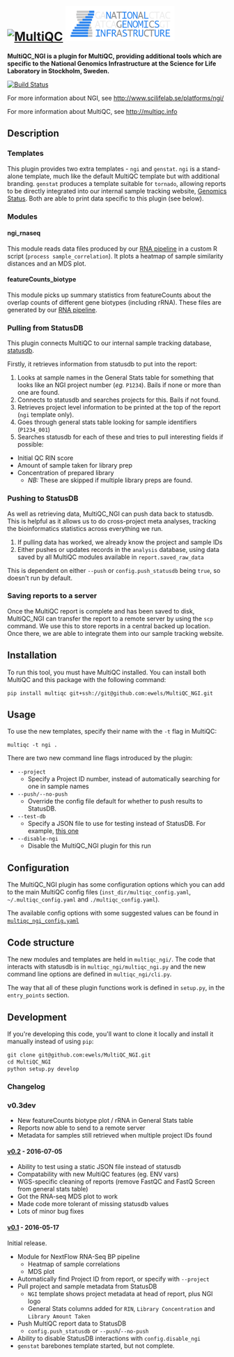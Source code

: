# [<img src="https://raw.githubusercontent.com/ewels/MultiQC/master/multiqc/templates/default/assets/img/MultiQC_logo.png" width="250" title="MultiQC">](https://github.com/ewels/MultiQC) [<img src="multiqc_ngi/templates/ngi/assets/img/NGI-final-small.png" width="250" title="MultiQC">](http://www.scilifelab.se/platforms/ngi/)

**MultiQC_NGI is a plugin for MultiQC, providing additional tools which are
specific to the National Genomics Infrastructure at the Science for Life
Laboratory in Stockholm, Sweden.**

[![Build Status](https://travis-ci.org/ewels/MultiQC_NGI.svg?branch=master)](https://travis-ci.org/ewels/MultiQC_NGI)

For more information about NGI, see http://www.scilifelab.se/platforms/ngi/

For more information about MultiQC, see http://multiqc.info

## Description
### Templates
This plugin provides two extra templates - `ngi` and `genstat`. `ngi` is a
stand-alone template, much like the default MultiQC template but with additional
branding. `genstat` produces a template suitable for `tornado`, allowing reports
to be directly integrated into our internal sample tracking website,
[Genomics Status](https://github.com/SciLifeLab/genomics-status). Both are able
to print data specific to this plugin (see below).

### Modules
#### ngi_rnaseq
This module reads data files produced by our [RNA pipeline](https://github.com/SciLifeLab/NGI-RNAseq)
in a custom R script (`process sample_correlation`). It plots a heatmap of sample
similarity distances and an MDS plot.

#### featureCounts_biotype
This module picks up summary statistics from featureCounts about the overlap
counts of different gene biotypes (including rRNA). These files are generated
by our [RNA pipeline](https://github.com/SciLifeLab/NGI-RNAseq).

### Pulling from StatusDB
This plugin connects MultiQC to our internal sample tracking database,
[statusdb](https://github.com/SciLifeLab/statusdb).

Firstly, it retrieves information from statusdb to put into the report:

1. Looks at sample names in the General Stats table for something that looks like
   an NGI project number (_eg._ `P1234`). Bails if none or more than one are found.
2. Connects to statusdb and searches projects for this. Bails if not found.
3. Retrieves project level information to be printed at the top of the report
   (`ngi` template only).
4. Goes through general stats table looking for sample identifiers (`P1234_001`)
5. Searches statusdb for each of these and tries to pull interesting fields if possible:
  * Initial QC RIN score
  * Amount of sample taken for library prep
  * Concentration of prepared library
    * _NB:_ These are skipped if multiple library preps are found.

### Pushing to StatusDB
As well as retrieving data, MultiQC_NGI can push data back to statusdb. This is helpful
as it allows us to do cross-project meta analyses, tracking the bioinformatics
statistics across everything we run.

1. If pulling data has worked, we already know the project and sample IDs
2. Either pushes or updates records in the `analysis` database, using data saved
   by all MultiQC modules available in `report.saved_raw_data`

This is dependent on either `--push` or `config.push_statusdb` being `true`, so
doesn't run by default.

### Saving reports to a server
Once the MultiQC report is complete and has been saved to disk, MultiQC_NGI can
transfer the report to a remote server by using the `scp` command. We use this
to store reports in a central backed up location. Once there, we are able to
integrate them into our sample tracking website.

## Installation
To run this tool, you must have MultiQC installed. You can install both
MultiQC and this package with the following command:

```
pip install multiqc git+ssh://git@github.com:ewels/MultiQC_NGI.git
```

## Usage
To use the new templates, specify their name with the `-t` flag in MultiQC:

```
multiqc -t ngi .
```

There are two new command line flags introduced by the plugin:

* `--project`
  * Specify a Project ID number, instead of automatically searching for one in sample names
* `--push/--no-push`
  * Override the config file default for whether to push results to StatusDB.
* `--test-db`
  * Specify a JSON file to use for testing instead of StatusDB. For example,
  [this one](https://github.com/ewels/MultiQC_TestData/blob/master/data/ngi/ngi_db_data.json)
* `--disable-ngi`
  * Disable the MultiQC_NGI plugin for this run

## Configuration
The MultiQC_NGI plugin has some configuration options which you can add to the main
MultiQC config files (`inst_dir/multiqc_config.yaml`, `~/.multiqc_config.yaml` and 
`./multiqc_config.yaml`).

The available config options with some suggested values can be found in
[`multiqc_ngi_config.yaml`](multiqc_ngi_config.yaml)

## Code structure
The new modules and templates are held in `multiqc_ngi/`. The code that interacts
with statusdb is in `multiqc_ngi/multiqc_ngi.py` and the new command line options
are defined in `multiqc_ngi/cli.py`.

The way that all of these plugin functions work is defined in `setup.py`, in the
`entry_points` section.

## Development
If you're developing this code, you'll want to clone it locally and install
it manually instead of using `pip`:

```
git clone git@github.com:ewels/MultiQC_NGI.git
cd MultiQC_NGI
python setup.py develop
```

### Changelog
### v0.3dev
* New featureCounts biotype plot / rRNA in General Stats table
* Reports now able to send to a remote server
* Metadata for samples still retrieved when multiple project IDs found


#### [v0.2](https://github.com/ewels/MultiQC_NGI/releases/tag/v0.2) - 2016-07-05
* Ability to test using a static JSON file instead of statusdb
* Compatability with new MultiQC features (eg. ENV vars)
* WGS-specific cleaning of reports (remove FastQC and FastQ Screen from general stats table)
* Got the RNA-seq MDS plot to work
* Made code more tolerant of missing statusdb values
* Lots of minor bug fixes

#### [v0.1](https://github.com/ewels/MultiQC_NGI/releases/tag/v0.1) - 2016-05-17
Initial release.
* Module for NextFlow RNA-Seq BP pipeline
  * Heatmap of sample correlations
  * MDS plot
* Automatically find Project ID from report, or specify with `--project`
* Pull project and sample metadata from StatusDB
  * `NGI` template shows project metadata at head of report, plus NGI logo
  * General Stats columns added for `RIN`, `Library Concentration` and `Library Amount Taken`
* Push MultiQC report data to StatusDB
  * `config.push_statusdb` or `--push`/`--no-push`
* Ability to disable StatusDB interactions with `config.disable_ngi`
* `genstat` barebones template started, but not complete.
